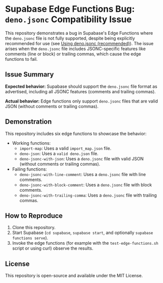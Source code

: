 #  Supabase Edge Functions Bug: `deno.jsonc` Compatibility Issue

This repository demonstrates a bug in Supabase's Edge Functions where the `deno.jsonc` file is not fully supported, despite being explicitly recommended for use (see [Using deno.jsonc (recommended)](https://supabase.com/docs/guides/functions/import-maps#using-denojsonc-recommended)).
The issue arises when the `deno.jsonc` file includes JSONC-specific features like comments (line or block) or trailing commas, which cause the edge functions to fail.

## Issue Summary

**Expected behavior:**
Supabase should support the `deno.jsonc` file format as advertised, including all JSONC features (comments and trailing commas).

**Actual behavior:**
Edge functions only support `deno.jsonc` files that are valid JSON (without comments or trailing commas).

## Demonstration

This repository includes six edge functions to showcase the behavior:

- Working functions:
  - `import-map`: Uses a valid `import_map.json` file.
  - `deno-json`: Uses a `valid deno.json` file.
  - `deno-jsonc-with-json`: Uses a `deno.jsonc` file with valid JSON (without comments or trailing commas).
- Failing functions:
  - `deno-jsonc-with-line-comment`: Uses a `deno.jsonc` file with line comments.
  - `deno-jsonc-with-block-comment`: Uses a `deno.jsonc` file with block comments.
  - `deno-jsonc-with-trailing-comma`: Uses a `deno.jsonc` file with trailing commas.

## How to Reproduce

1. Clone this repository.
2. Start Supabase (`cd supabase`, `supabase start`, and optionally `supabase functions serve`).
3. Invoke the edge functions (for example with the `test-edge-functions.sh` script or using curl) observe the results.

## License

This repository is open-source and available under the MIT License.
